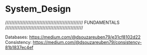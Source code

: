 # System_Design

//////////////////////////////////////////////////
FUNDAMENTALS
//////////////////////////////////////////////////



Databases: https://medium.com/@dsouzareuben79/e31cf8102d22
<br>
Consistency: https://medium.com/@dsouzareuben79/consistency-81b1837ec4ef

